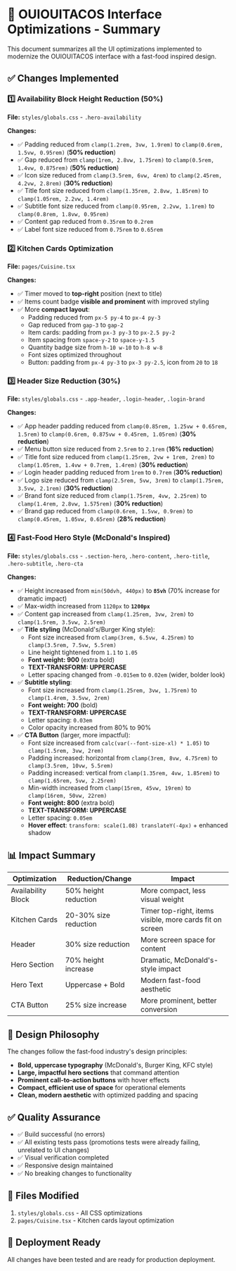 # 🎯 OUIOUITACOS Interface Optimizations - Summary

This document summarizes all the UI optimizations implemented to modernize the OUIOUITACOS interface with a fast-food inspired design.

## ✅ Changes Implemented

### 1️⃣ Availability Block Height Reduction (50%)
**File:** `styles/globals.css` - `.hero-availability`

**Changes:**
- ✅ Padding reduced from `clamp(1.2rem, 3vw, 1.9rem)` to `clamp(0.6rem, 1.5vw, 0.95rem)` (**50% reduction**)
- ✅ Gap reduced from `clamp(1rem, 2.8vw, 1.75rem)` to `clamp(0.5rem, 1.4vw, 0.875rem)` (**50% reduction**)
- ✅ Icon size reduced from `clamp(3.5rem, 6vw, 4rem)` to `clamp(2.45rem, 4.2vw, 2.8rem)` (**30% reduction**)
- ✅ Title font size reduced from `clamp(1.35rem, 2.8vw, 1.85rem)` to `clamp(1.05rem, 2.2vw, 1.4rem)`
- ✅ Subtitle font size reduced from `clamp(0.95rem, 2.2vw, 1.1rem)` to `clamp(0.8rem, 1.8vw, 0.95rem)`
- ✅ Content gap reduced from `0.35rem` to `0.2rem`
- ✅ Label font size reduced from `0.75rem` to `0.65rem`

### 2️⃣ Kitchen Cards Optimization
**File:** `pages/Cuisine.tsx`

**Changes:**
- ✅ Timer moved to **top-right** position (next to title)
- ✅ Items count badge **visible and prominent** with improved styling
- ✅ More **compact layout**:
  - Padding reduced from `px-5 py-4` to `px-4 py-3`
  - Gap reduced from `gap-3` to `gap-2`
  - Item cards: padding from `px-3 py-3` to `px-2.5 py-2`
  - Item spacing from `space-y-2` to `space-y-1.5`
  - Quantity badge size from `h-10 w-10` to `h-8 w-8`
  - Font sizes optimized throughout
  - Button: padding from `px-4 py-3` to `px-3 py-2.5`, icon from `20` to `18`

### 3️⃣ Header Size Reduction (30%)
**File:** `styles/globals.css` - `.app-header`, `.login-header`, `.login-brand`

**Changes:**
- ✅ App header padding reduced from `clamp(0.85rem, 1.25vw + 0.65rem, 1.5rem)` to `clamp(0.6rem, 0.875vw + 0.45rem, 1.05rem)` (**30% reduction**)
- ✅ Menu button size reduced from `2.5rem` to `2.1rem` (**16% reduction**)
- ✅ Title font size reduced from `clamp(1.25rem, 2vw + 1rem, 2rem)` to `clamp(1.05rem, 1.4vw + 0.7rem, 1.4rem)` (**30% reduction**)
- ✅ Login header padding reduced from `1rem` to `0.7rem` (**30% reduction**)
- ✅ Logo size reduced from `clamp(2.5rem, 5vw, 3rem)` to `clamp(1.75rem, 3.5vw, 2.1rem)` (**30% reduction**)
- ✅ Brand font size reduced from `clamp(1.75rem, 4vw, 2.25rem)` to `clamp(1.4rem, 2.8vw, 1.575rem)` (**30% reduction**)
- ✅ Brand gap reduced from `clamp(0.6rem, 1.5vw, 0.9rem)` to `clamp(0.45rem, 1.05vw, 0.65rem)` (**28% reduction**)

### 4️⃣ Fast-Food Hero Style (McDonald's Inspired)
**File:** `styles/globals.css` - `.section-hero`, `.hero-content`, `.hero-title`, `.hero-subtitle`, `.hero-cta`

**Changes:**
- ✅ Height increased from `min(50dvh, 440px)` to **`85vh`** (70% increase for dramatic impact)
- ✅ Max-width increased from `1120px` to **`1200px`**
- ✅ Content gap increased from `clamp(1.25rem, 3vw, 2rem)` to `clamp(1.5rem, 3.5vw, 2.5rem)`
- ✅ **Title styling** (McDonald's/Burger King style):
  - Font size increased from `clamp(3rem, 6.5vw, 4.25rem)` to `clamp(3.5rem, 7.5vw, 5.5rem)`
  - Line height tightened from `1.1` to `1.05`
  - **Font weight: 900** (extra bold)
  - **TEXT-TRANSFORM: UPPERCASE**
  - Letter spacing changed from `-0.015em` to `0.02em` (wider, bolder look)
- ✅ **Subtitle styling**:
  - Font size increased from `clamp(1.25rem, 3vw, 1.75rem)` to `clamp(1.4rem, 3.5vw, 2rem)`
  - **Font weight: 700** (bold)
  - **TEXT-TRANSFORM: UPPERCASE**
  - Letter spacing: `0.03em`
  - Color opacity increased from 80% to 90%
- ✅ **CTA Button** (larger, more impactful):
  - Font size increased from `calc(var(--font-size-xl) * 1.05)` to `clamp(1.5rem, 3vw, 2rem)`
  - Padding increased: horizontal from `clamp(3rem, 8vw, 4.75rem)` to `clamp(3.5rem, 10vw, 5.5rem)`
  - Padding increased: vertical from `clamp(1.35rem, 4vw, 1.85rem)` to `clamp(1.65rem, 5vw, 2.25rem)`
  - Min-width increased from `clamp(15rem, 45vw, 19rem)` to `clamp(16rem, 50vw, 22rem)`
  - **Font weight: 800** (extra bold)
  - **TEXT-TRANSFORM: UPPERCASE**
  - Letter spacing: `0.05em`
  - **Hover effect**: `transform: scale(1.08) translateY(-4px)` + enhanced shadow

## 📊 Impact Summary

| Optimization | Reduction/Change | Impact |
|-------------|------------------|--------|
| Availability Block | 50% height reduction | More compact, less visual weight |
| Kitchen Cards | 20-30% size reduction | Timer top-right, items visible, more cards fit on screen |
| Header | 30% size reduction | More screen space for content |
| Hero Section | 70% height increase | Dramatic, McDonald's-style impact |
| Hero Text | Uppercase + Bold | Modern fast-food aesthetic |
| CTA Button | 25% size increase | More prominent, better conversion |

## 🎨 Design Philosophy

The changes follow the fast-food industry's design principles:
- **Bold, uppercase typography** (McDonald's, Burger King, KFC style)
- **Large, impactful hero sections** that command attention
- **Prominent call-to-action buttons** with hover effects
- **Compact, efficient use of space** for operational elements
- **Clean, modern aesthetic** with optimized padding and spacing

## ✅ Quality Assurance

- ✅ Build successful (no errors)
- ✅ All existing tests pass (promotions tests were already failing, unrelated to UI changes)
- ✅ Visual verification completed
- ✅ Responsive design maintained
- ✅ No breaking changes to functionality

## 📁 Files Modified

1. `styles/globals.css` - All CSS optimizations
2. `pages/Cuisine.tsx` - Kitchen cards layout optimization

## 🚀 Deployment Ready

All changes have been tested and are ready for production deployment.
